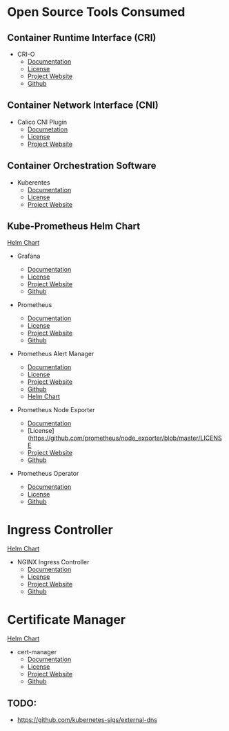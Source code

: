 # Open Source Tools Consumed

## Container Runtime Interface (CRI)

- CRI-O
  - [Documentation](https://github.com/cri-o/cri-o)
  - [License](https://github.com/cri-o/cri-o/blob/master/LICENSE)
  - [Project Website](https://cri-o.io/)
  - [Github](https://github.com/cri-o/cri-o)

## Container Network Interface (CNI)

- Calico CNI Plugin
  - [Documetation](https://docs.projectcalico.org/about/about-calico)
  - [License](https://github.com/projectcalico/cni-plugin/blob/master/LICENSE)
  - [Project Website](https://www.projectcalico.org/)

## Container Orchestration Software

- Kuberentes
  - [Documentation](https://kubernetes.io/docs/home/)
  - [License](https://github.com/kubernetes/kubernetes/blob/master/LICENSE)
  - [Project Website](https://kubernetes.io)

## Kube-Prometheus Helm Chart

[Helm Chart](https://artifacthub.io/packages/helm/prometheus-community/kube-prometheus-stack)

- Grafana
  - [Documentation](https://grafana.com/docs/)
  - [License](https://github.com/grafana/grafana/blob/master/LICENSE)
  - [Project Website](https://grafana.com/oss/grafana/)
  - [Github](https://github.com/grafana/grafana)

- Prometheus
  - [Documentation](https://prometheus.io/docs/introduction/overview/)
  - [License](https://github.com/prometheus/prometheus/blob/main/LICENSE)
  - [Project Website](https://prometheus.io/)
  - [Github](https://github.com/prometheus/prometheus)

- Prometheus Alert Manager
  - [Documentation](https://prometheus.io/docs/introduction/overview/)
  - [License](https://github.com/prometheus/prometheus/blob/main/LICENSE)
  - [Project Website](https://prometheus.io/)
  - [Github](https://github.com/prometheus/prometheus)
  - [Helm Chart](https://artifacthub.io/packages/helm/prometheus-community/kube-prometheus-stack)

- Prometheus Node Exporter
  - [Documentation](https://prometheus.io/docs/introduction/overview/)
  - [License](https://github.com/prometheus/node_exporter/blob/master/LICENSE
  - [Project Website](https://prometheus.io/)
  - [Github](https://github.com/prometheus/node_exporter)

- Prometheus Operator
  - [Documentation](https://github.com/prometheus-operator/prometheus-operator/tree/master/Documentation)
  - [License](https://github.com/prometheus-operator/prometheus-operator/blob/master/LICENSE)
  - [Github](https://github.com/prometheus-operator/prometheus-operator)

# Ingress Controller

[Helm Chart](https://artifacthub.io/packages/helm/ingress-nginx/ingress-nginx)

- NGINX Ingress Controller
  - [Documentation](https://kubernetes.io/docs/concepts/services-networking/ingress/)
  - [License](https://github.com/kubernetes/ingress-nginx/blob/master/LICENSE)
  - [Project Website](https://kubernetes.github.io/ingress-nginx/)
  - [Github](https://github.com/kubernetes/ingress-nginx)

# Certificate Manager

[Helm Chart](https://artifacthub.io/packages/helm/jetstack/cert-manager)

- cert-manager
  - [Documentation](https://cert-manager.io/docs/)
  - [License](https://github.com/jetstack/cert-manager/blob/master/LICENSE)
  - [Project Website](https://cert-manager.io)
  - [Github](https://github.com/jetstack/cert-manager)

## TODO:

- https://github.com/kubernetes-sigs/external-dns
